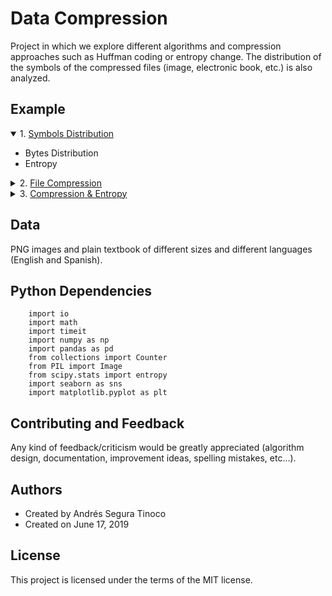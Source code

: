 # Data Compression
Project in which we explore different algorithms and compression approaches such as Huffman coding or entropy change. The distribution of the symbols of the compressed files (image, electronic book, etc.) is also analyzed.

## Example
<details open>
<summary>1. <a href="https://ansegura7.github.io/DataCompression/pages/SymbolsDistribution.html" >Symbols Distribution</a></summary>
<ul>
	<li>Bytes Distribution</li>
	<li>Entropy</li>
</ul>
</details>
<details>
<summary>2. <a href="https://ansegura7.github.io/DataCompression/pages/HuffmanCode.html" >File Compression</a></summary>
<ul>
	<li>Huffman Code from Scratch</li>
	<li>Compress Image with Huffman Code</li>
	<li>Compress Text file with Huffman Code</li>
	<li>Decompress file with Huffman Code</li>
</ul>
</details>
<details>
<summary>3. <a href="https://ansegura7.github.io/DataCompression/pages/CompressionAndEntropy.html" >Compression & Entropy</a></summary>
<ul>
	<li>Compression with current Entropy</li>
	<li>Changing Entropy for higher Compression</li>
	<li>Restoring Entropy to Decompression</li>
</ul>
</details>

## Data
PNG images and plain textbook of different sizes and different languages (English and Spanish).

## Python Dependencies
```
    import io
    import math
    import timeit
    import numpy as np
    import pandas as pd
    from collections import Counter
    from PIL import Image
    from scipy.stats import entropy
    import seaborn as sns
    import matplotlib.pyplot as plt
```

## Contributing and Feedback
Any kind of feedback/criticism would be greatly appreciated (algorithm design, documentation, improvement ideas, spelling mistakes, etc...).

## Authors
- Created by Andrés Segura Tinoco
- Created on June 17, 2019

## License
This project is licensed under the terms of the MIT license.
